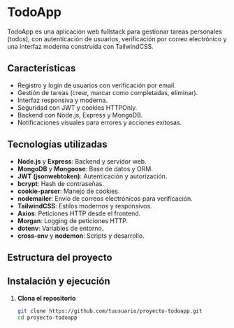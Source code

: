 # TodoApp

TodoApp es una aplicación web fullstack para gestionar tareas personales (todos), con autenticación de usuarios, verificación por correo electrónico y una interfaz moderna construida con TailwindCSS.

## Características

- Registro y login de usuarios con verificación por email.
- Gestión de tareas (crear, marcar como completadas, eliminar).
- Interfaz responsiva y moderna.
- Seguridad con JWT y cookies HTTPOnly.
- Backend con Node.js, Express y MongoDB.
- Notificaciones visuales para errores y acciones exitosas.

## Tecnologías utilizadas

- **Node.js** y **Express**: Backend y servidor web.
- **MongoDB** y **Mongoose**: Base de datos y ORM.
- **JWT (jsonwebtoken)**: Autenticación y autorización.
- **bcrypt**: Hash de contraseñas.
- **cookie-parser**: Manejo de cookies.
- **nodemailer**: Envío de correos electrónicos para verificación.
- **TailwindCSS**: Estilos modernos y responsivos.
- **Axios**: Peticiones HTTP desde el frontend.
- **Morgan**: Logging de peticiones HTTP.
- **dotenv**: Variables de entorno.
- **cross-env** y **nodemon**: Scripts y desarrollo.

## Estructura del proyecto


## Instalación y ejecución

1. **Clona el repositorio**  
   ```sh
   git clone https://github.com/tuusuario/proyecto-todoapp.git
   cd proyecto-todoapp